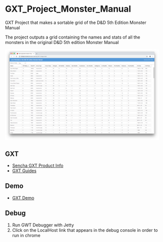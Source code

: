# GXT_Project_Monster_Manual
GXT Project that makes a sortable grid of the D&amp;D 5th Edition Monster Manual

The project outputs  a grid containing the names and stats of all the monsters in 
the original D&amp;D 5th edition Monster Manual

<img src='GXT_Project_Monster_Manual_Screen_Shot.png' width='1000px'/>

## GXT 

* [Sencha GXT Product Info](https://www.sencha.com/products/gxt/)
* [GXT Guides](http://docs.sencha.com/gxt/4.x/)

## Demo

* [GXT Demo](https://examples.sencha.com/gxt/)

## Debug
1. Run GWT Debugger with Jetty
2. Click on the LocalHost link that appears in the debug console in order to run in chrome
